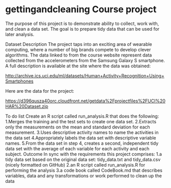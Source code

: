 # gettingandcleaning Course project
The purpose of this project is to demonstrate ability to collect, work with, and clean a data set. The goal is to prepare tidy data that can be used for later analysis. 



Dataset Description
The project taps into an exciting area of wearable computing, where a number of big brands compete to develop clever algorithms. The data linked to from the course website represent data collected from the accelerometers from the Samsung Galaxy S smartphone. A full description is available at the site where the data was obtained: 

http://archive.ics.uci.edu/ml/datasets/Human+Activity+Recognition+Using+Smartphones 

Here are the data for the project: 

https://d396qusza40orc.cloudfront.net/getdata%2Fprojectfiles%2FUCI%20HAR%20Dataset.zip 

To do list
Create an R script called run_analysis.R that does the following:
1.Merges the training and the test sets to create one data set.
2.Extracts only the measurements on the mean and standard deviation for each measurement. 
3.Uses descriptive activity names to name the activities in the data set
4.Appropriately labels the data set with descriptive variable names. 
5.From the data set in step 4, creates a second, independent tidy data set with the average of each variable for each activity and each subject.
Outcome
In sync with the requirements this project comprises:
1.a tidy data set based on the original data set: tidy_data.txt and tidy_data.csv (nicely formatted on GitHub)
2.an R script called run_analysis.R for performing the analysis 
3.a code book called CodeBook.md that describes variables, data and any transformations or work performed to clean up the data 
